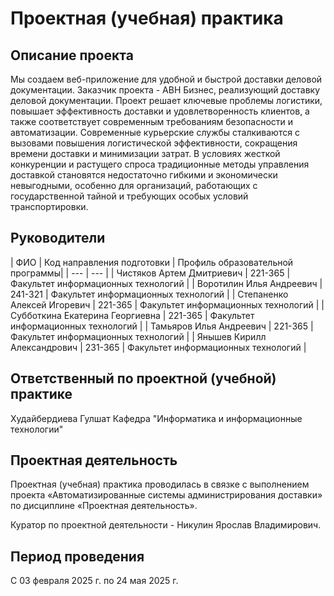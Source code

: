 # Проектная (учебная) практика

## Описание проекта
Мы создаем веб-приложение для удобной и быстрой доставки деловой документации. Заказчик проекта - ABH Бизнес, реализующий доставку деловой документации. Проект решает ключевые проблемы логистики, повышает эффективность доставки и удовлетворенность клиентов, а также соответствует современным требованиям безопасности и автоматизации. Современные курьерские службы сталкиваются с вызовами повышения логистической эффективности, сокращения времени доставки и минимизации затрат. В условиях жесткой конкуренции и растущего спроса традиционные методы управления доставкой становятся недостаточно гибкими и экономически невыгодными, особенно для организаций, работающих с государственной тайной и требующих особых условий транспортировки.

## Руководители

| ФИО | Код направления подготовки | Профиль образовательной программы|
| --- | --- |
| Чистяков Артем Дмитриевич | 221-365 | Факультет информационных технологий |
| Воротилин Илья Андреевич | 241-321 | Факультет информационных технологий |
| Степаненко Алексей Игоревич | 221-365 | Факультет информационных технологий |
| Субботкина Екатерина Георгиевна | 221-365 | Факультет информационных технологий |
| Тамьяров Илья Андреевич | 221-365 | Факультет информационных технологий |
| Янышев Кирилл Александрович | 231-365 | Факультет информационных технологий |

## Ответственный по проектной (учебной) практике

Худайбердиева Гулшат
Кафедра "Информатика и информационные технологии"

## Проектная деятельность

Проектная (учебная) практика проводилась в связке с выполнением проекта «Автоматизированные системы администрирования доставки» по дисциплине «Проектная деятельность».

Куратор по проектной деятельности - Никулин Ярослав Владимирович.

## Период проведения

С 03 февраля 2025 г. по 24 мая 2025 г.
